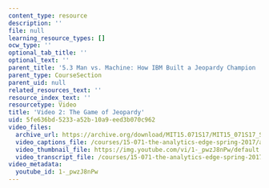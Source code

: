 ```yaml
---
content_type: resource
description: ''
file: null
learning_resource_types: []
ocw_type: ''
optional_tab_title: ''
optional_text: ''
parent_title: '5.3 Man vs. Machine: How IBM Built a Jeopardy Champion '
parent_type: CourseSection
parent_uid: null
related_resources_text: ''
resource_index_text: ''
resourcetype: Video
title: 'Video 2: The Game of Jeopardy'
uid: 5fe636bd-5233-a52b-10a9-eed3b070c962
video_files:
  archive_url: https://archive.org/download/MIT15.071S17/MIT15_071S17_Session_5.3.03_300k.mp4
  video_captions_file: /courses/15-071-the-analytics-edge-spring-2017/aafc48440be65375b0fdf211f1c2c770_1-_pwzJ8nPw.vtt
  video_thumbnail_file: https://img.youtube.com/vi/1-_pwzJ8nPw/default.jpg
  video_transcript_file: /courses/15-071-the-analytics-edge-spring-2017/e6b43c23bccbce8768449dca80cad2b0_1-_pwzJ8nPw.pdf
video_metadata:
  youtube_id: 1-_pwzJ8nPw
---
```

